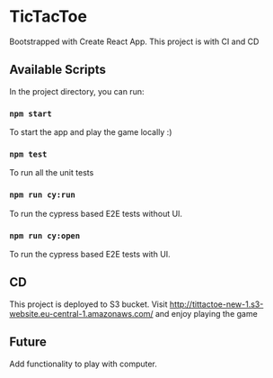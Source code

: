 # TicTacToe

Bootstrapped with Create React App. This project is with CI and CD

## Available Scripts

In the project directory, you can run:

### `npm start`

To start the app and play the game locally :)

### `npm test`

To run all the unit tests

### `npm run cy:run`

To run the cypress based E2E tests without UI.

### `npm run cy:open`

To run the cypress based E2E tests with UI.

## CD

This project is deployed to S3 bucket. Visit http://tittactoe-new-1.s3-website.eu-central-1.amazonaws.com/ and enjoy playing the game

## Future

Add functionality to play with computer.
